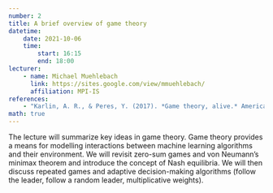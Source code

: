 ```yaml
---
number: 2
title: A brief overview of game theory
datetime:
    date: 2021-10-06
    time: 
        start: 16:15
        end: 18:00
lecturer: 
    - name: Michael Muehlebach
      link: https://sites.google.com/view/mmuehlebach/
      affiliation: MPI-IS
references:
    - "Karlin, A. R., & Peres, Y. (2017). *Game theory, alive.* American Mathematical Society. ISBN:&nbsp;978-1-4704-1982-0. [PDF version available online.](https://homes.cs.washington.edu/~karlin/GameTheoryBook.pdf) **[Chapters 2 and 18.]**"
math: true
---
```


The lecture will summarize key ideas in game theory. 
Game theory provides a means for modelling interactions between machine learning algorithms and their environment. 
We will revisit zero-sum games and von Neumann’s minimax theorem and introduce the concept of Nash equilibria. 
We will then discuss repeated games and adaptive decision-making algorithms (follow the leader, follow a random leader, multiplicative weights).